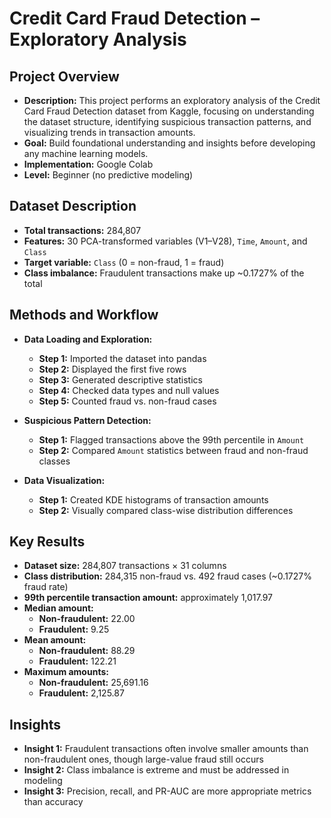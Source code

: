 # Credit Card Fraud Detection – Exploratory Analysis

## Project Overview  
- **Description:** This project performs an exploratory analysis of the Credit Card Fraud Detection dataset from Kaggle, focusing on understanding the dataset structure, identifying suspicious transaction patterns, and visualizing trends in transaction amounts.  
- **Goal:** Build foundational understanding and insights before developing any machine learning models.  
- **Implementation:** Google Colab  
- **Level:** Beginner (no predictive modeling)

## Dataset Description  
- **Total transactions:** 284,807  
- **Features:** 30 PCA-transformed variables (V1–V28), `Time`, `Amount`, and `Class`  
- **Target variable:** `Class` (0 = non-fraud, 1 = fraud)  
- **Class imbalance:** Fraudulent transactions make up ~0.1727% of the total  

## Methods and Workflow  
- **Data Loading and Exploration:**  
  - **Step 1:** Imported the dataset into pandas  
  - **Step 2:** Displayed the first five rows  
  - **Step 3:** Generated descriptive statistics  
  - **Step 4:** Checked data types and null values  
  - **Step 5:** Counted fraud vs. non-fraud cases  

- **Suspicious Pattern Detection:**  
  - **Step 1:** Flagged transactions above the 99th percentile in `Amount`  
  - **Step 2:** Compared `Amount` statistics between fraud and non-fraud classes  

- **Data Visualization:**  
  - **Step 1:** Created KDE histograms of transaction amounts  
  - **Step 2:** Visually compared class-wise distribution differences  

## Key Results  
- **Dataset size:** 284,807 transactions × 31 columns  
- **Class distribution:** 284,315 non-fraud vs. 492 fraud cases (~0.1727% fraud rate)  
- **99th percentile transaction amount:** approximately 1,017.97  
- **Median amount:**  
  - **Non-fraudulent:** 22.00  
  - **Fraudulent:** 9.25  
- **Mean amount:**  
  - **Non-fraudulent:** 88.29  
  - **Fraudulent:** 122.21  
- **Maximum amounts:**  
  - **Non-fraudulent:** 25,691.16  
  - **Fraudulent:** 2,125.87  

## Insights  
- **Insight 1:** Fraudulent transactions often involve smaller amounts than non-fraudulent ones, though large-value fraud still occurs  
- **Insight 2:** Class imbalance is extreme and must be addressed in modeling  
- **Insight 3:** Precision, recall, and PR-AUC are more appropriate metrics than accuracy  
